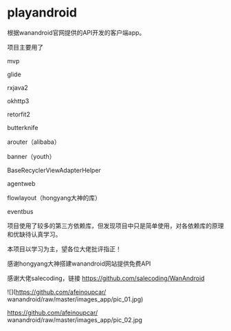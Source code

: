 # playandroid
根据wanandroid官网提供的API开发的客户端app。

项目主要用了

mvp

glide

rxjava2

okhttp3

retorfit2

butterknife

arouter（alibaba）

banner（youth）

BaseRecyclerViewAdapterHelper

agentweb

flowlayout（hongyang大神的库）

eventbus

项目使用了较多的第三方依赖库，但发现项目中只是简单使用，对各依赖库的原理和优缺待认真学习。

本项目以学习为主，望各位大佬批评指正！

感谢hongyang大神搭建wanandroid网站提供免费API

感谢大佬salecoding，链接 https://github.com/salecoding/WanAndroid

![](https://github.com/afeinoupcar/ wanandroid/raw/master/images_app/pic_01.jpg)

https://github.com/afeinoupcar/ wanandroid/raw/master/images_app/pic_02.jpg
